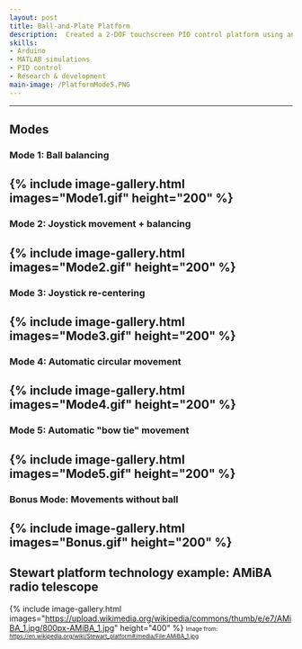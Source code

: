 ```yaml
---
layout: post
title: Ball-and-Plate Platform
description:  Created a 2-DOF touchscreen PID control platform using an Arduino UNO to autonomously center a metal ball. Compatibility was added for a handheld controller, allowing modes to be switched for pre-programmed movement patterns and manual joystick control within a $150 budget.
skills: 
- Arduino
- MATLAB simulations
- PID control
- Research & development
main-image: /PlatformMode5.PNG 
---
```


---
## Modes

### Mode 1: Ball balancing

{% include image-gallery.html images="Mode1.gif" height="200" %}
---
### Mode 2: Joystick movement + balancing

{% include image-gallery.html images="Mode2.gif" height="200" %}
---
### Mode 3: Joystick re-centering

{% include image-gallery.html images="Mode3.gif" height="200" %}
---
### Mode 4: Automatic circular movement

{% include image-gallery.html images="Mode4.gif" height="200" %}
---
### Mode 5: Automatic "bow tie" movement

{% include image-gallery.html images="Mode5.gif" height="200" %}
---
### Bonus Mode: Movements without ball

{% include image-gallery.html images="Bonus.gif" height="200" %}
---
## Stewart platform technology example: AMiBA radio telescope

{% include image-gallery.html images="https://upload.wikimedia.org/wikipedia/commons/thumb/e/e7/AMiBA_1.jpg/800px-AMiBA_1.jpg" height="400" %}
<span style="font-size: 10px">Image from: https://en.wikipedia.org/wiki/Stewart_platform#/media/File:AMiBA_1.jpg</span>  
